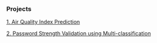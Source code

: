 ### Projects

[1. Air Quality Index Prediction](https://github.com/tanvipenumudy/Winter-Internship-Internity/tree/main/ML%20Projects/AQI)

[2. Password Strength Validation using Multi-classification](https://github.com/tanvipenumudy/Winter-Internship-Internity/tree/main/ML%20Projects/Password%20Strength%20Validation)
